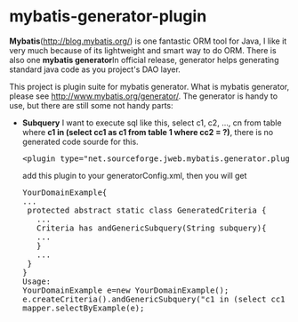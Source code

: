 # mybatis-generator-plugin
<b>Mybatis</b>(http://blog.mybatis.org/) is one fantastic ORM tool for Java, I like it very much because of its lightweight and smart way to do ORM. There is also one <b>mybatis generator</b>In official release, generator helps generating standard java code as you project's DAO layer. <br>

This project is plugin suite for mybatis generator. What is mybatis generator, please see http://www.mybatis.org/generator/. The generator is handy to use, but there are still some not handy parts:
<ul>
<li><b>Subquery</b> I want to execute sql like this, select c1, c2, ..., cn from table where <b>c1 in (select cc1 as c1 from table 1 where cc2 = ?)</b>, there is no generated code sourde for this.<br>
<pre>
&lt;plugin type="net.sourceforge.jweb.mybatis.generator.plugins.AdvancedWhereClausePlugin"/&gt; DO it
</pre>
add this plugin to your generatorConfig.xml, then you will get 
<pre>YourDomainExample{
...
 protected abstract static class GeneratedCriteria {
   ...
   Criteria has andGenericSubquery(String subquery){
   ...
   }
   ...
 }
}
Usage:
YourDomainExample e=new YourDomainExample();
e.createCriteria().andGenericSubquery("c1 in (select cc1 as c1 from table 1 where cc2 = 10)");
mapper.selectByExample(e);
</pre>
</li>
</ul>
